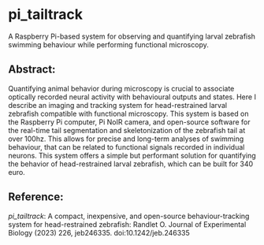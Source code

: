 # pi_tailtrack

A Raspberry Pi-based system for observing and quantifying larval zebrafish swimming behaviour while performing functional microscopy. 

## Abstract: 

Quantifying animal behavior during microscopy is crucial to associate optically recorded neural activity with behavioural outputs and states. Here I describe an imaging and tracking system for head-restrained larval zebrafish compatible with functional microscopy. This system is based on the Raspberry Pi computer, Pi NoIR camera, and open-source software for the real-time tail segmentation and skeletonization of the zebrafish tail at over 100hz. This allows for precise and long-term analyses of swimming behaviour, that can be related to functional signals recorded in individual neurons. This system offers a simple but performant solution for quantifying the behavior of head-restrained larval zebrafish, which can be built for 340 euro.

## Reference:

*pi_tailtrack*: A compact, inexpensive, and open-source behaviour-tracking system for head-restrained zebrafish: Randlet O. Journal of Experimental Biology (2023) 226, jeb246335. doi:10.1242/jeb.246335
